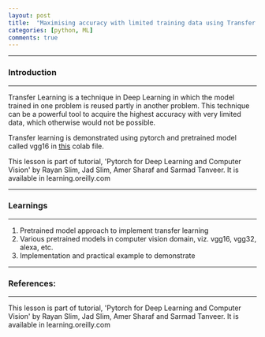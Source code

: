 ```yaml
---
layout: post
title:  "Maximising accuracy with limited training data using Transfer Learning "
categories: [python, ML]
comments: true
---
```


-----------------------
### Introduction
-----------------------

Transfer Learning is a technique in Deep Learning in which the model trained in one problem is reused partly in another problem. This technique can be a powerful tool to acquire the highest accuracy with very limited data, which otherwise would not be possible.

Transfer learning is demonstrated using pytorch and pretrained model called vgg16 in [this](https://colab.research.google.com/drive/121mSI7rwrdEM9CMnmQn1zH260bUtJzqh) colab file.

This lesson is part of tutorial, 'Pytorch for Deep Learning and Computer Vision' by Rayan Slim, Jad Slim, Amer Sharaf and Sarmad Tanveer. It is available in learning.oreilly.com

-----------------------
### Learnings
-----------------------

1. Pretrained model approach to implement transfer learning
2. Various pretrained models in computer vision domain, viz. vgg16, vgg32, alexa, etc.
3. Implementation and practical example to demonstrate

-----------------------
### References:
-----------------------
This lesson is part of tutorial, 'Pytorch for Deep Learning and Computer Vision' by Rayan Slim, Jad Slim, Amer Sharaf and Sarmad Tanveer. It is available in learning.oreilly.com
